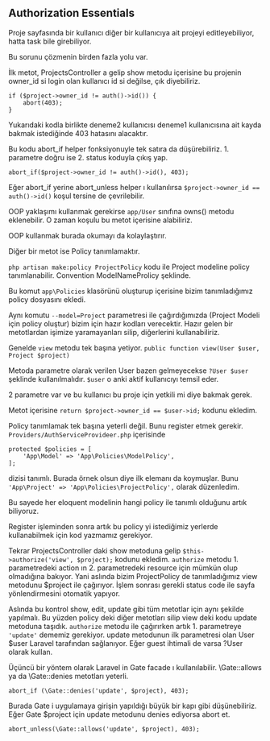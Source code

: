 ## Authorization Essentials ##

Proje sayfasında bir kullanıcı diğer bir kullanıcıya ait projeyi editleyebiliyor, hatta task bile girebiliyor.

Bu sorunu çözmenin birden fazla yolu var.

İlk metot, ProjectsController a gelip show metodu içerisine bu projenin owner_id si login olan kullanıcı id si değilse, çık diyebiliriz.

```
if ($project->owner_id != auth()->id()) {
    abort(403);
}
```

Yukarıdaki kodla birlikte deneme2 kullanıcısı deneme1 kullanıcısına ait kayda bakmak istediğinde 403 hatasını alacaktır.

Bu kodu abort_if helper fonksiyonuyle tek satıra da düşürebiliriz. 1. parametre doğru ise 2. status koduyla çıkış yap.

`abort_if($project->owner_id != auth()->id(), 403);`

Eğer abort_if yerine abort_unless helper ı kullanılırsa `$project->owner_id == auth()->id()` koşul tersine de çevrilebilir.

OOP yaklaşımı kullanmak gerekirse `app/User` sınıfına owns() metodu eklenebilir. O zaman koşulu bu metot içerisine alabiliriz.

OOP kullanmak burada okumayı da kolaylaştırır.

Diğer bir metot ise Policy tanımlamaktır. 

`php artisan make:policy ProjectPolicy` kodu ile Project modeline policy tanımlanabilir. Convention ModelNameProlicy şeklinde.

Bu komut `app\Policies` klasörünü oluşturup içerisine bizim tanımladığımız policy dosyasını ekledi.

Aynı komutu `--model=Project` parametresi ile çağırdığımızda (Project Modeli için policy oluştur) bizim için hazır kodları verecektir.
Hazır gelen bir metotlardan işimize yaramayanları silip, diğerlerini kullanabiliriz.

Genelde `view` metodu tek başına yetiyor. `public function view(User $user, Project $project)`

Metoda parametre olarak verilen User bazen gelmeyecekse `?User $user` şeklinde kullanılmalıdır.
`$user` o anki aktif kullanıcıyı temsil eder.

2 parametre var ve bu kullanıcı bu proje için yetkili mi diye bakmak gerek.

Metot içerisine `return $project->owner_id == $user->id;` kodunu ekledim. 

Policy tanımlamak tek başına yeterli değil. Bunu register etmek gerekir.
`Providers/AuthServiceProvideer.php` içerisinde 

```
protected $policies = [
    'App\Model' => 'App\Policies\ModelPolicy',
]; 
```

dizisi tanımlı. Burada örnek olsun diye ilk elemanı da koymuşlar. Bunu `'App\Project' => 'App\Policies\ProjectPolicy',` olarak düzenledim.

Bu sayede her eloquent modelinin hangi policy ile tanımlı olduğunu artık biliyoruz.

Register işleminden sonra artık bu policy yi istediğimiz yerlerde kullanabilmek için kod yazmamız gerekiyor.

Tekrar ProjectsController daki show metoduna gelip `$this->authorize('view', $project);` kodunu ekledim.
`authorize` metodu 1. parametredeki action ın 2. parametredeki resource için mümkün olup olmadığına bakıyor.
Yani aslında bizim ProjectPolicy de tanımladığımız view metodunu $project ile çağırıyor.
İşlem sonrası gerekli status code ile sayfa yönlendirmesini otomatik yapıyor.

Aslında bu kontrol show, edit, update gibi tüm metotlar için aynı şekilde yapılmalı. 
Bu yüzden policy deki diğer metotları silip view deki kodu update metoduna taşıdık. 
`authorize` metodu ile çağırırken artık 1. parametreye `'update'` dememiz gerekiyor.
update metodunun ilk parametresi olan User $user Laravel tarafından sağlanıyor. Eğer guest ihtimali de varsa ?User olarak kullan.

Üçüncü bir yöntem olarak Laravel in Gate facade ı kullanılabilir. \Gate::allows ya da \Gate::denies metotları yeterli.

`abort_if (\Gate::denies('update', $project), 403);` 

Burada Gate i uygulamaya girişin yapıldığı büyük bir kapı gibi düşünebiliriz. Eğer Gate $project için update metodunu denies ediyorsa abort et.

`abort_unless(\Gate::allows('update', $project), 403);` 




